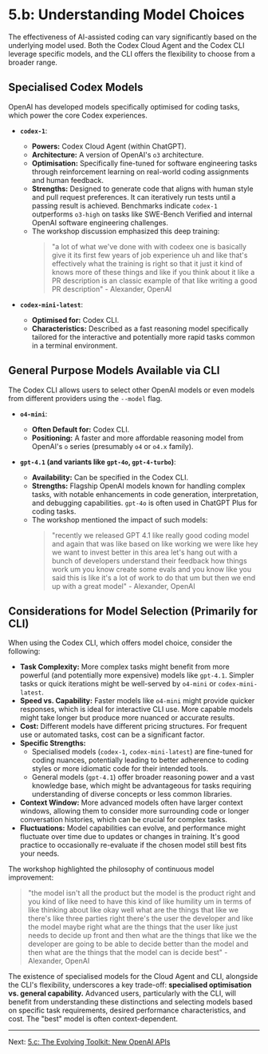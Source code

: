 # 5.b: Understanding Model Choices

The effectiveness of AI-assisted coding can vary significantly based on the underlying model used. Both the Codex Cloud Agent and the Codex CLI leverage specific models, and the CLI offers the flexibility to choose from a broader range.

## Specialised Codex Models

OpenAI has developed models specifically optimised for coding tasks, which power the core Codex experiences.

*   **`codex-1`**:
    *   **Powers:** Codex Cloud Agent (within ChatGPT).
    *   **Architecture:** A version of OpenAI's `o3` architecture.
    *   **Optimisation:** Specifically fine-tuned for software engineering tasks through reinforcement learning on real-world coding assignments and human feedback.
    *   **Strengths:** Designed to generate code that aligns with human style and pull request preferences. It can iteratively run tests until a passing result is achieved. Benchmarks indicate `codex-1` outperforms `o3-high` on tasks like SWE-Bench Verified and internal OpenAI software engineering challenges.
    *   The workshop discussion emphasized this deep training:
        > "a lot of what we've done with with codeex one is basically give it its first few years of job experience uh and like that's effectively what the training is right so that it just it kind of knows more of these things and like if you think about it like a PR description is an classic example of that like writing a good PR description" - Alexander, OpenAI

*   **`codex-mini-latest`**:
    *   **Optimised for:** Codex CLI.
    *   **Characteristics:** Described as a fast reasoning model specifically tailored for the interactive and potentially more rapid tasks common in a terminal environment.

## General Purpose Models Available via CLI

The Codex CLI allows users to select other OpenAI models or even models from different providers using the `--model` flag.

*   **`o4-mini`**:
    *   **Often Default for:** Codex CLI.
    *   **Positioning:** A faster and more affordable reasoning model from OpenAI's `o` series (presumably `o4` or `o4.x` family).

*   **`gpt-4.1` (and variants like `gpt-4o`, `gpt-4-turbo`)**:
    *   **Availability:** Can be specified in the Codex CLI.
    *   **Strengths:** Flagship OpenAI models known for handling complex tasks, with notable enhancements in code generation, interpretation, and debugging capabilities. `gpt-4o` is often used in ChatGPT Plus for coding tasks.
    *   The workshop mentioned the impact of such models:
        > "recently we released GPT 4.1 like really good coding model and again that was like based on like working we were like hey we want to invest better in this area let's hang out with a bunch of developers understand their feedback how things work um you know create some evals and you know like you said this is like it's a lot of work to do that um but then we end up with a great model" - Alexander, OpenAI

## Considerations for Model Selection (Primarily for CLI)

When using the Codex CLI, which offers model choice, consider the following:

*   **Task Complexity:** More complex tasks might benefit from more powerful (and potentially more expensive) models like `gpt-4.1`. Simpler tasks or quick iterations might be well-served by `o4-mini` or `codex-mini-latest`.
*   **Speed vs. Capability:** Faster models like `o4-mini` might provide quicker responses, which is ideal for interactive CLI use. More capable models might take longer but produce more nuanced or accurate results.
*   **Cost:** Different models have different pricing structures. For frequent use or automated tasks, cost can be a significant factor.
*   **Specific Strengths:**
    *   Specialised models (`codex-1`, `codex-mini-latest`) are fine-tuned for coding nuances, potentially leading to better adherence to coding styles or more idiomatic code for their intended tools.
    *   General models (`gpt-4.1`) offer broader reasoning power and a vast knowledge base, which might be advantageous for tasks requiring understanding of diverse concepts or less common libraries.
*   **Context Window:** More advanced models often have larger context windows, allowing them to consider more surrounding code or longer conversation histories, which can be crucial for complex tasks.
*   **Fluctuations:** Model capabilities can evolve, and performance might fluctuate over time due to updates or changes in training. It's good practice to occasionally re-evaluate if the chosen model still best fits your needs.

The workshop highlighted the philosophy of continuous model improvement:
> "the model isn't all the product but the model is the product right and you kind of like need to have this kind of like humility um in terms of like thinking about like okay well what are the things that like we there's like three parties right there's the user the developer and like the model maybe right what are the things that the user like just needs to decide up front and then what are the things that like we the developer are going to be able to decide better than the model and then what are the things that the model can is decide best" - Alexander, OpenAI

The existence of specialised models for the Cloud Agent and CLI, alongside the CLI's flexibility, underscores a key trade-off: **specialised optimisation vs. general capability.** Advanced users, particularly with the CLI, will benefit from understanding these distinctions and selecting models based on specific task requirements, desired performance characteristics, and cost. The "best" model is often context-dependent.

---

Next: [5.c: The Evolving Toolkit: New OpenAI APIs](./05_c_the_evolving_toolkit.md)